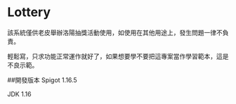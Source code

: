 # Lottery
該系統僅供老皮舉辦洛陽抽獎活動使用，如使用在其他用途上，發生問題一律不負責。

輕鬆寫，只求功能正常運作就好了，如果想要學不要把這專案當作學習範本，這是不良示範。

##開發版本 
Spigot 1.16.5 

JDK 1.16
